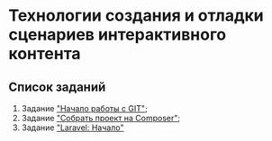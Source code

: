 # Технологии создания и отладки сценариев интерактивного контента

## Список заданий

1. Задание ["Начало работы с GIT"](https://github.com/PUTENCHIK/starting_with_git);
2. Задание ["Собрать проект на Composer"](assemble_composer_project/readme.md);
3. Задание ["Laravel: Начало"](laravel_begin/readme.md)